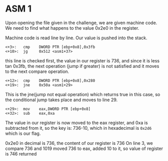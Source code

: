 # ASM 1 
Upon opening the file given in the challenge, we are given machine code. We need to find what happens to the value 0x2e0 in the register.

Machine code is read line by line. Our value is pushed into the stack. 

```
<+3>:	cmp    DWORD PTR [ebp+0x8],0x3fb
<+10>:	jg     0x512 <asm1+37>
```
this line is checked first, the value in our register is 736, and since it is less tan 0x3fb, the next operation (jump if greater) is not satisfied and it moves to the next compare operation. 

```
<+12>:	cmp    DWORD PTR [ebp+0x8],0x280
<+19>:	jne    0x50a <asm1+29>
```
This is the jne(jump not equal operation) which returns true in this case, so the conditional jump takes place and moves to line 29. 

```
<+29>:	mov    eax,DWORD PTR [ebp+0x8]
<+32>:	sub    eax,0xa
```

The value in our register is now moved to the eax register, and 0xa is subtracted from it, so the key is: 736-10, which in hexadecimal is ```0x2d6``` which is our flag. 


0x2e0 in decimal is 736, the content of our register is 736
On line 3, we compare 736 and 1019
moved 736 to eax, added 10 to it, so value of register is 746
returned 